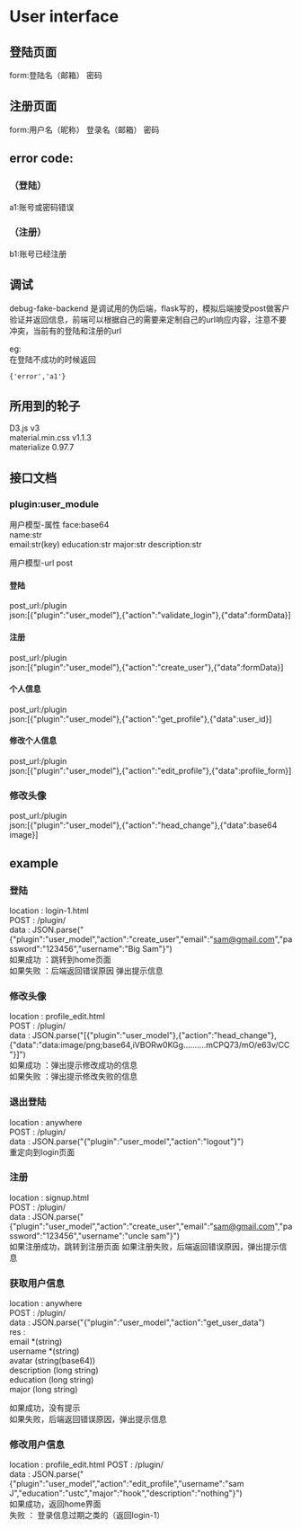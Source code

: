 # User interface
##  登陆页面  
form:登陆名（邮箱）  密码  
##  注册页面  
form:用户名（昵称） 登录名（邮箱） 密码

## error code:
### （登陆）
a1:账号或密码错误  
### （注册）
b1:账号已经注册  

## 调试
debug-fake-backend 是调试用的伪后端，flask写的，模拟后端接受post做客户验证并返回信息，前端可以根据自己的需要来定制自己的url响应内容，注意不要冲突，当前有的登陆和注册的url  
  
eg:  
在登陆不成功的时候返回  
```
{'error','a1'}
```


## 所用到的轮子
D3.js  v3  
material.min.css    v1.1.3  
materialize         0.97.7  


## 接口文档
### plugin:user_module
用户模型-属性
face:base64  
name:str  
email:str(key)
education:str
major:str
description:str

用户模型-url post
#### 登陆  
post_url:/plugin  
json:[{"plugin":"user_model"},{"action":"validate_login"},{"data":formData}]
#### 注册  
post_url:/plugin  
json:[{"plugin":"user_model"},{"action":"create_user"},{"data":formData}]
#### 个人信息  
post_url:/plugin  
json:[{"plugin":"user_model"},{"action":"get_profile"},{"data":user_id}]  
#### 修改个人信息  
post_url:/plugin  
json:[{"plugin":"user_model"},{"action":"edit_profile"},{"data":profile_form}]  
### 修改头像
post_url:/plugin  
json:[{"plugin":"user_model"},{"action":"head_change"},{"data":base64 image}]  

## example
### 登陆
location : login-1.html  
POST : /plugin/  
data : JSON.parse("{"plugin":"user_model","action":"create_user","email":"sam@gmail.com","password":"123456","username":"Big Sam"}")  
如果成功 ：跳转到home页面  
如果失败 ：后端返回错误原因 弹出提示信息  


 
### 修改头像
location : profile_edit.html  
POST : /plugin/  
data : JSON.parse("[{"plugin":"user_model"},{"action":"head_change"},{"data":"data:image/png;base64,iVBORw0KGg..........mCPQ73/mO/e63v/CC"}]")  
如果成功 ：弹出提示修改成功的信息   
如果失败 ：弹出提示修改失败的信息  
  
  
### 退出登陆
location : anywhere  
POST : /plugin/  
data : JSON.parse("{"plugin":"user_model","action":"logout"}")  
重定向到login页面


### 注册  
location : signup.html  
POST : /plugin/  
data :  JSON.parse("{"plugin":"user_model","action":"create_user","email":"sam@gmail.com","password":"123456","username":"uncle sam"}")   
如果注册成功，跳转到注册页面
如果注册失败，后端返回错误原因，弹出提示信息


### 获取用户信息
location : anywhere  
POST : /plugin/  
data : JSON.parse("{"plugin":"user_model","action":"get_user_data")  
res :   
    email *(string)   
    username *(string)    
    avatar  (string(base64))   
    description (long string)  
    education (long string)  
    major (long string)  
    
如果成功，没有提示  
如果失败，后端返回错误原因，弹出提示信息  

      
### 修改用户信息
location : profile_edit.html
POST : /plugin/  
data : JSON.parse("{"plugin":"user_model","action":"edit_profile","username":"sam J","education":"ustc","major":"hook","description":"nothing"}")    
如果成功，返回home界面  
失败 ： 登录信息过期之类的（返回login-1）  


### 